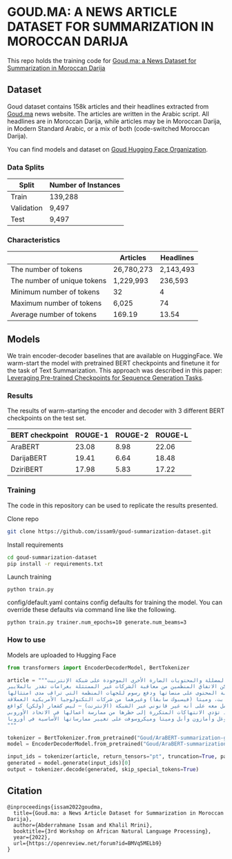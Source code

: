 # GOUD.MA: A NEWS ARTICLE DATASET FOR SUMMARIZATION IN MOROCCAN DARIJA

This repo holds the training code for [Goud.ma: a News Dataset for Summarization in Moroccan Darija](https://openreview.net/pdf?id=BMVq5MELb9)

## Dataset
Goud dataset contains 158k articles and their headlines extracted from [Goud.ma](https://www.goud.ma/) news website. The articles are written in the Arabic script. All headlines are in Moroccan Darija, while articles may be in Moroccan Darija, in Modern Standard Arabic, or a mix of both (code-switched Moroccan Darija).

You can find models and dataset on [Goud Hugging Face Organization](https://huggingface.co/Goud).

### Data Splits
| Split         | Number of Instances                         |
| ------------- | ------------------------------------------- |
| Train         | 139,288                                     |
| Validation    | 9,497                                       |
| Test          | 9,497                                       |

### Characteristics
|                              | Articles         | Headlines      |
| ------------------           | -----------------|--------------  |
| The number of tokens         | 26,780,273       | 2,143,493      |
| The number of unique tokens  | 1,229,993        | 236,593        |
| Minimum number of tokens     | 32               | 4              |
| Maximum number of tokens     | 6,025            | 74             |
| Average number of tokens     | 169.19           | 13.54          |

## Models
We train encoder-decoder baselines that are available on HuggingFace. We warm-start 
the model with pretrained BERT checkpoints and finetune it for the task of Text Summarization.
This approach was described in this paper: [Leveraging Pre-trained Checkpoints for Sequence Generation Tasks](https://arxiv.org/abs/1907.12461).

### Results
The results of warm-starting the encoder and decoder with 3 different BERT checkpoints on the test set.

|BERT checkpoint| ROUGE-1  | ROUGE-2  |  ROUGE-L   |
|---------------|----------|----------|----------- |
|AraBERT        | 23.08    | 8.98      |22.06      |
|DarijaBERT     | 19.41    | 6.64     | 18.48      |
|DziriBERT      | 17.98    | 5.83     | 17.22      |

### Training
The code in this repository can be used to replicate the results presented.

Clone repo
```bash
git clone https://github.com/issam9/goud-summarization-dataset.git
```

Install requirements
```bash
cd goud-summarization-dataset
pip install -r requirements.txt
```

Launch training
```
python train.py
```

config/default.yaml contains config defaults for training the model. You can override these defaults via command line like the following.

```
python train.py trainer.num_epochs=10 generate.num_beams=3
```

### How to use

Models are uploaded to Hugging Face

```python
from transformers import EncoderDecoderModel, BertTokenizer

article = """توصل الاتحاد الأوروبي، في وقت مبكر من اليوم السبت، إلى اتفاق تاريخي يستهدف خطاب الكراهية والمعلومات المضللة والمحتويات الضارة الأخرى الموجودة على شبكة الإنترنيت.
وحسب تقارير صحفية، سيجبر القانون شركات التكنولوجيا الكبرى على مراقبة نفسها بشكل أكثر صرامة، ويسهل على المستخدمين الإبلاغ عن المشاكل، ويمكن الاتفاق المنظمين من معاقبة الشركات غير الممتثلة بغرامات تقدر بالملايير.
ويركز الاتفاق على قواعد جديدة تتطلب من شركات التكنولوجيا العملاقة بذل المزيد من الجهد لمراقبة المحتوى على منصاتها ودفع رسوم للجهات المنظمة التي تراقب مدى امتثالها.
ويعد قانون الخدمات الرقمية الشق الثاني من إستراتيجية المفوضة الأوروبية لشؤون المنافسة، مارغريت فيستاغر، للحد من هيمنة وحدة غوغل التابعة لألفابت، وميتا (فيسبوك سابقا) وغيرهما من شركات التكنولوجيا الأمريكية العملاقة.
وقالت فيستاغر في تغريدة “توصلنا إلى اتفاق بشأن قانون الخدمات الرقمية، موضحة أن القانون سيضمن أن ما يعتبر غير قانوني في حالة عدم الاتصال بالشبكة ينظر إليه أيضا ويتم التعامل معه على أنه غير قانوني عبر الشبكة (الإنترنت) – ليس كشعار (ولكن) كواقع”.
وتواجه الشركات بموجب قانون الخدمات الرقمية غرامات تصل إلى 6 في المائة من إجمالي عملياتها على مستوى العالم لانتهاك القواعد بينما قد تؤدي الانتهاكات المتكررة إلى حظرها من ممارسة أعمالها في الاتحاد الأوروبي.
وأيدت دول الاتحاد والمشرعون الشهر الماضي القواعد التي طرحتها فيستاغر والمسماة قانون الأسواق الرقمية التي قد تجبر غوغل وأمازون وأبل وميتا وميكروسوفت على تغيير ممارساتها الأساسية في أوروبا.
"""

tokenizer = BertTokenizer.from_pretrained("Goud/AraBERT-summarization-goud")
model = EncoderDecoderModel.from_pretrained("Goud/AraBERT-summarization-goud")

input_ids = tokenizer(article, return_tensors="pt", truncation=True, padding=True).input_ids
generated = model.generate(input_ids)[0]
output = tokenizer.decode(generated, skip_special_tokens=True) 
```

## Citation

```
@inproceedings{issam2022goudma,
  title={Goud.ma: a News Article Dataset for Summarization in Moroccan Darija},
  author={Abderrahmane Issam and Khalil Mrini},
  booktitle={3rd Workshop on African Natural Language Processing},
  year={2022},
  url={https://openreview.net/forum?id=BMVq5MELb9}
}
```

